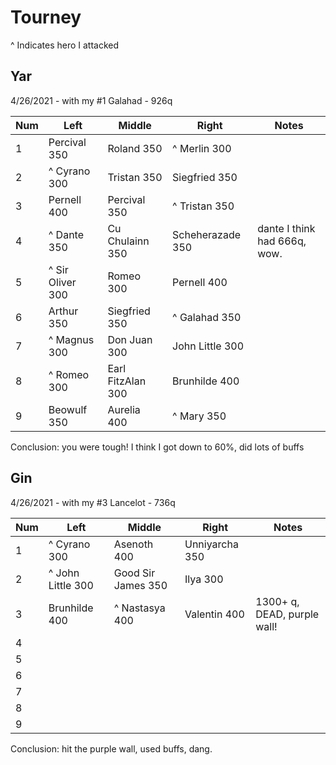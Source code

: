 # Tourney

^ Indicates hero I attacked

## Yar

4/26/2021 - with my #1 Galahad - 926q

Num | Left | Middle | Right | Notes
--- |---- | ------ | ----- | -----
1 | Percival 350 | Roland 350 | ^ Merlin 300 |
2 | ^ Cyrano 300 | Tristan 350 | Siegfried 350 |
3 | Pernell 400 | Percival 350 | ^ Tristan 350 |
4 | ^ Dante 350 | Cu Chulainn 350 | Scheherazade 350 | dante I think had 666q, wow.
5 | ^ Sir Oliver 300 | Romeo 300 | Pernell 400 |
6 | Arthur 350 | Siegfried 350 | ^ Galahad 350 |
7 | ^ Magnus 300 | Don Juan 300 | John Little 300 |
8 | ^ Romeo 300 | Earl FitzAlan 300 | Brunhilde 400 |
9 | Beowulf 350 | Aurelia 400 | ^ Mary 350 |

Conclusion: you were tough! I think I got down to 60%, did lots of buffs

## Gin

4/26/2021 - with my #3 Lancelot   - 736q

Num | Left | Middle | Right | Notes
--- |---- | ------ | ----- | -----
1 | ^ Cyrano 300 | Asenoth 400 | Unniyarcha 350 |
2 | ^ John Little 300 | Good Sir James 350 | Ilya 300 |
3 | Brunhilde 400 | ^ Nastasya 400 | Valentin 400 | 1300+ q, DEAD, purple wall!
4 | | | |
5 | | | |
6 | | | |
7 | | | |
8 | | | |
9 | | | |

Conclusion: hit the purple wall, used buffs, dang.
